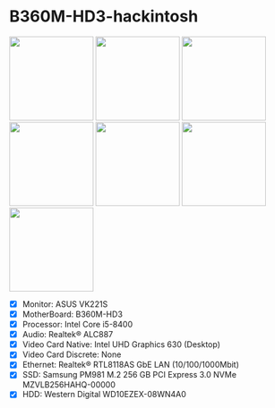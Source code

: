 # B360M-HD3-hackintosh
<img src="https://www.lg.com/us/images/monitors/md05911437/gallery/34WK650-Z2.jpg" with="150" height="150"/> <img src="https://www.gigabyte.ru/products/upload/products/6401/25499866_5.png" with="150" height="150"/> <img
src="https://www.intel.com/content/dam/products/hero/foreground/processor-box-8th-gen-core-i3-unlocked-1x1.png.rendition.intel.web.225.225.png" with="150" height="150"/><img src="https://cdn.sapphiretech.global/assets/consumer/11265_21_20G_NITRO_RX_580_SE/11265-21_nitro_rx580se_800x500_03.png" with="150" height="150"/> <img src="https://cdn.homeshopping.pk/product_images/f/620/20170323162105_Pic_3__25637_zoom.png" with="150" height="150"/> <img
src="https://image-us.samsung.com/SamsungUS/pim/migration/computing/memory-storage/solid-state-drives/mz-75e250b-am/Pdpgallery-mz-75e250b-am-600x600-C1-052016.jpg?$product-details-jpg$" with="150" height="150"/> <img
src="https://images-na.ssl-images-amazon.com/images/I/91TtUTSXrTL._AC_SL1500_.jpg" with="150" height="150"/> 


- [x] Monitor: ASUS VK221S
- [x] MotherBoard: B360M-HD3
- [x] Processor: Intel Core i5-8400
- [x] Audio: Realtek® ALC887
- [x] Video Card Native: Intel UHD Graphics 630 (Desktop)
- [x] Video Card Discrete: None
- [x] Ethernet: Realtek® RTL8118AS GbE LAN (10/100/1000Mbit)
- [x] SSD: Samsung PM981 M.2 256 GB PCI Express 3.0 NVMe MZVLB256HAHQ-00000
- [X] HDD: Western Digital WD10EZEX-08WN4A0
